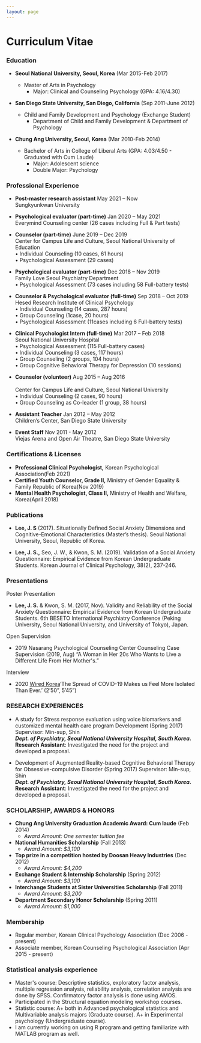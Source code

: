 ```yaml
---
layout: page
---
```




# Curriculum Vitae <br/>
### Education

* **Seoul National University, Seoul, Korea** (Mar 2015-Feb 2017)
  * Master of Arts in Psychology
    * Major: Clinical and Counseling Psychology (GPA: 4.16/4.30)

* **San Diego State University, San Diego, California** (Sep 2011-June 2012)
  * Child and Family Development and Psychology (Exchange Student) 
    * Department of Child and Family Development & Department of Psychology

* **Chung Ang University, Seoul, Korea** (Mar 2010-Feb 2014)
  * Bachelor of Arts in College of Liberal Arts (GPA: 4.03/4.50 - Graduated with Cum Laude)
    * Major: Adolescent science 
    * Double Major: Psychology


### Professional Experience

* **Post-master research assistant** May 2021 – Now<br/>
			Sungkyunkwan University 

* **Psychological evaluator (part-time)** Jan 2020 – May 2021 <br/>
			Everymind Counseling center (26 cases including Full & Part tests)

* **Counselor (part-time)** June 2019 – Dec 2019	<br/>
			Center for Campus Life and Culture, Seoul National University of Education <br/>
			• Individual Counseling (10 cases, 61 hours)<br/>
			• Psychological Assessment (29 cases)

* **Psychological evaluator (part-time)** Dec 2018 – Nov 2019	<br/>
			Family Love Seoul Psychiatry Department <br/>
			• Psychological Assessment (73 cases including 58 Full-battery tests) 

* **Counselor & Psychological evaluator (full-time)** Sep 2018 – Oct 2019	<br/>
			Hesed Research Institute of Clinical Psychology <br/>
			• Individual Counseling (14 cases, 287 hours) <br/>
      • Group Counseling (1case, 20 hours)<br/>
			• Psychological Assessment (11cases including 6 Full-battery tests)

* **Clinical Psychologist Intern (full-time)** Mar 2017 – Feb 2018	<br/>
			Seoul National University Hospital<br/>
      • Psychological Assessment (115 Full-battery cases)<br/>
			• Individual Counseling (3 cases, 117 hours)<br/>
      • Group Counseling (2 groups, 104 hours) <br/>
			• Group Cognitive Behavioral Therapy for Depression (10 sessions)

* **Counselor (volunteer)** Aug 2015 – Aug 2016<br/>	
			Center for Campus Life and Culture, Seoul National University<br/>
 			• Individual Counseling (2 cases, 90 hours)<br/>
      • Group Counseling as Co-leader (1 group, 38 hours) 

* **Assistant Teacher** Jan 2012 – May 2012	<br/>
			Children’s Center, San Diego State University 
      
* **Event Staff** Nov 2011 - May 2012 <br/>
			Viejas Arena and Open Air Theatre, San Diego State University  <br/>


### Certifications & Licenses
* **Professional Clinical Psychologist,** Korean Psychological Association(Feb 2021) <br/>
* **Certified Youth Counselor, Grade II,** Ministry of Gender Equality & Family Republic of Korea(Nov 2019) <br/>
* **Mental Health Psychologist, Class II,** Ministry of Health and Welfare, Korea(April 2018)

### Publications

* **Lee, J. S** (2017). Situationally Defined Social Anxiety Dimensions and Cognitive-Emotional Characteristics  (Master’s thesis). Seoul National University, Seoul, Republic of Korea. <br/>

* **Lee, J. S.,** Seo, J. W., & Kwon, S. M. (2019). Validation of a Social Anxiety Questionnaire: Empirical Evidence from Korean Undergraduate Students. Korean Journal of Clinical Psychology, 38(2), 237-246.

### Presentations 

Poster Presentation 
* **Lee, J. S.** & Kwon, S. M. (2017, Nov). Validity and Reliability of the Social Anxiety Questionnaire: Empirical Evidence from Korean Undergraduate Students. 6th BESETO International Psychiatry Conference (Peking University, Seoul National University, and University of Tokyo), Japan. 

Open Supervision 
* 2019 Nasarang Psychological Counseling Center Counseling Case Supervision (2019, Aug)
“A Woman in Her 20s Who Wants to Live a Different Life From Her Mother's.”

Interview 
* 2020 [Wired Korea](https://youtu.be/b7o9FdDQojQ)‘The Spread of COVID-19 Makes us Feel More Isolated Than Ever.’
(2’50”, 5’45”)

### RESEARCH EXPERIENCES

* A study for Stress response evaluation using voice biomarkers and customized mental health care program 
Development (Spring 2017) Supervisor: Min-sup, Shin <br/>
*__Dept. of Psychiatry, Seoul National University Hospital, South Korea.__* <br/>
**Research Assistant**: Investigated the need for the project and developed a proposal. 

* Development of Augmented Reality-based Cognitive Behavioral Therapy for Obsessive-compulsive Disorder
(Spring 2017) Supervisor: Min-sup, Shin <br/>
*__Dept. of Psychiatry, Seoul National University Hospital, South Korea.__*
**Research Assistant**: Investigated the need for the project and developed a proposal.

### SCHOLARSHIP, AWARDS & HONORS

* **Chung Ang University Graduation Academic Award: Cum laude** (Feb 2014)
  * _Award Amount: One semester tuition fee_
* **National Humanities Scholarship** (Fall 2013)
  * _Award Amount: $3,100_
* **Top prize in a competition hosted by Doosan Heavy Industries** (Dec 2012)
  * _Award Amount: $4,200_
* **Exchange Student & Internship Scholarship** (Spring 2012)
  * _Award Amount: $3,100_
* **Interchange Students at Sister Universities Scholarship** (Fall 2011)
  * _Award Amount: $3,200_
* **Department Secondary Honor Scholarship** (Spring 2011)
  * _Award Amount: $1,000_

### Membership

* Regular member, Korean Clinical Psychology Association (Dec 2006 - present)
* Associate member, Korean Counseling Psychological Association (Apr 2015 - present)

### Statistical analysis experience

* Master's course: Descriptive statistics, exploratory factor analysis, multiple regression analysis, reliability analysis, correlation analysis are done by SPSS. Confirmatory factor analysis is done using AMOS.
* Participated in the Structural equation modeling workshop courses.
* Statistic course: A+ both in Advanced psychological statistics and Multivariable analysis majors (Graduate course). A+ in Experimental psychology (Undergraduate course).
* I am currently working on using R program and getting familiarize with MATLAB program as well.

